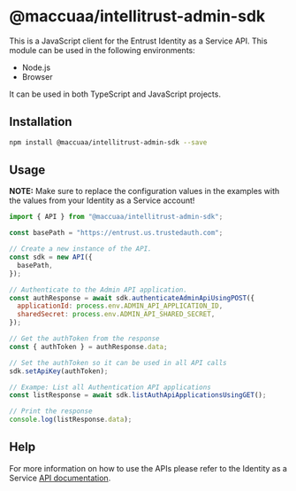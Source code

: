 # @maccuaa/intellitrust-admin-sdk

This is a JavaScript client for the Entrust Identity as a Service  API. This module can be used in the following environments:

- Node.js
- Browser

It can be used in both TypeScript and JavaScript projects.

## Installation

```bash
npm install @maccuaa/intellitrust-admin-sdk --save
```

## Usage

**NOTE:** Make sure to replace the configuration values in the examples with the values from your Identity as a Service account!

```javascript
import { API } from "@maccuaa/intellitrust-admin-sdk";

const basePath = "https://entrust.us.trustedauth.com";

// Create a new instance of the API.
const sdk = new API({
  basePath,
});

// Authenticate to the Admin API application.
const authResponse = await sdk.authenticateAdminApiUsingPOST({
  applicationId: process.env.ADMIN_API_APPLICATION_ID,
  sharedSecret: process.env.ADMIN_API_SHARED_SECRET,
});

// Get the authToken from the response
const { authToken } = authResponse.data;

// Set the authToken so it can be used in all API calls
sdk.setApiKey(authToken);

// Exampe: List all Authentication API applications
const listResponse = await sdk.listAuthApiApplicationsUsingGET();

// Print the response
console.log(listResponse.data);
```

## Help

For more information on how to use the APIs please refer to the Identity as a Service [API documentation](https://entrust.us.trustedauth.com/help/developer).
